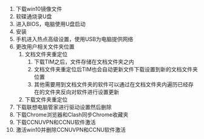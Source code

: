 1. 下载win10镜像文件
2. 软碟通烧录U盘
3. 进入BIOS，电脑使用U盘启动
4. 安装
5. 手机进入热点高级设置，使用USB为电脑提供网络
6. 更改用户相关文件夹位置
	1. 文档文件夹重定位
		1. 下载TIM之后，文件存储在文档文件夹之内
		2. 文档文件夹重定位后TIM也会自动更新文件下载设置到新的文档文件夹位置
		3. 其他需要用到文档文件夹的软件可以通过在文档文件夹内遍历已经存在的文件夹反向对软件进行设置更新
	2. 下载文件夹重定位
7. 下载联想电脑管家进行驱动设置然后删除
8. 下载Chrome浏览器和Clash同步Chrome收藏夹
9. 下载CCNUVPN和CCNU软件激活
10. 激活win10并删除CCNUVPN和CCNU软件激活